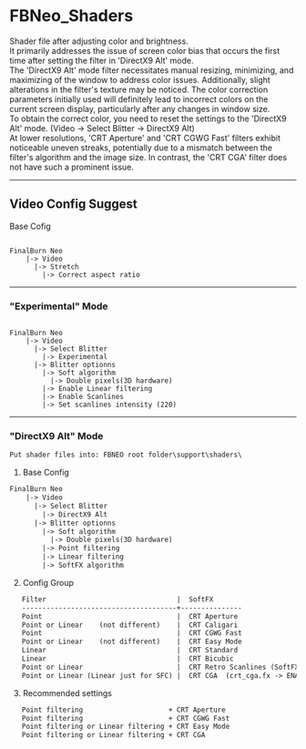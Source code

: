 # FBNeo_Shaders
Shader file after adjusting color and brightness.<br>
It primarily addresses the issue of screen color bias that occurs the first time after setting the filter in 'DirectX9 Alt' mode.<br>
The 'DirectX9 Alt' mode filter necessitates manual resizing, minimizing, and maximizing of the window to address color issues. Additionally, slight alterations in the filter's texture may be noticed. The color correction parameters initially used will definitely lead to incorrect colors on the current screen display, particularly after any changes in window size.<br>
To obtain the correct color, you need to reset the settings to the 'DirectX9 Alt' mode. (Video -> Select Blitter -> DirectX9 Alt)<br>
At lower resolutions, 'CRT Aperture' and 'CRT CGWG Fast' filters exhibit noticeable uneven streaks, potentially due to a mismatch between the filter's algorithm and the image size. In contrast, the 'CRT CGA' filter does not have such a prominent issue.
<hr>

## Video Config Suggest ##

Base Cofig

<pre><code>
FinalBurn Neo
    |-> Video
      |-> Stretch
        |-> Correct aspect ratio
</code></pre>

<hr>

### "Experimental" Mode ###

<pre><code>
FinalBurn Neo
    |-> Video
      |-> Select Blitter
        |-> Experimental
      |-> Blitter optionns
        |-> Soft algorithm
          |-> Double pixels(3D hardware)
        |-> Enable Linear filtering
        |-> Enable Scanlines
        |-> Set scanlines intensity (220)
</code></pre>

<hr>

### "DirectX9 Alt" Mode ###

```html
Put shader files into: FBNEO root folder\support\shaders\
```

1. Base Config

```html
FinalBurn Neo
    |-> Video
      |-> Select Blitter
        |-> DirectX9 Alt
      |-> Blitter optionns
        |-> Soft algorithm
          |-> Double pixels(3D hardware)
        |-> Point filtering
        |-> Linear filtering
        |-> SoftFX algorithm
```

2. Config Group

```html
   Filter                                |  SoftFX
   --------------------------------------+---------------
   Point                                 |  CRT Aperture
   Point or Linear    (not different)    |  CRT Caligari
   Point                                 |  CRT CGWG Fast
   Point or Linear    (not different)    |  CRT Easy Mode
   Linear                                |  CRT Standard
   Linear                                |  CRT Bicubic
   Point or Linear                       |  CRT Retro Scanlines (SoftFX algorithm -> Select Shader's Settings)
   Point or Linear (Linear just for SFC) |  CRT CGA  (crt_cga.fx -> ENABLE_CURVED_SCREEN -> 1 or 0 )
```

3. Recommended settings

```html
   Point filtering                     + CRT Aperture
   Point filtering                     + CRT CGWG Fast
   Point filtering or Linear filtering + CRT Easy Mode
   Point filtering or Linear filtering + CRT CGA
```
